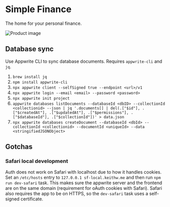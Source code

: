 # Simple Finance

The home for your personal finance.

![Product image](https://ucarecdn.com/d89372cc-5216-491b-b8f4-f4245e560138/-/preview/1000x729/-/format/auto/)

## Database sync

Use Appwrite CLI to sync database documents. Requires `appwrite-cli` and `jq`.

1. `brew install jq`
2. `npm install appwrite-cli`
3. `npx appwrite client --selfSigned true --endpoint <url>/v1`
4. `npx appwrite login --email <email> --password <password>`
5. `npx appwrite init project`
6. `appwrite databases listDocuments --databaseId <dbID> --collectionId <collectionid> --json | jq '.documents[] | del(.["$id"], .["$createdAt"], .["$updatedAt"], .["$permissions"], .["$databaseId"], .["$collectionId"])' > data.json`
7. `npx appwrite databases createDocument --databaseId <dbId> --collectionId <collectionid> --documentId <uniqueId> --data <stringifiedJSONObject>`

## Gotchas

### Safari local development

Auth does not work on Safari with localhost due to how it handles cookies. Set an `/etc/hosts` entry to `127.0.0.1 sf-local.keithw.me` and then run `npm run dev-safari` task. This makes sure the appwrite server and the frontend are on the same domain (requirement for oAuth cookies with Safari). Safari also requires the app to be on HTTPS, so the `dev-safari` task uses a self-signed certificate.
